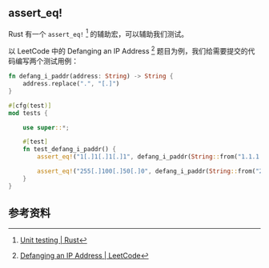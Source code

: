 ## assert_eq!

Rust 有一个 `assert_eq!` [^1] 的辅助宏，可以辅助我们测试。

以 LeetCode 中的 Defanging an IP Address [^2] 题目为例，我们给需要提交的代码编写两个测试用例：

```rust
fn defang_i_paddr(address: String) -> String {
    address.replace(".", "[.]")
}

#[cfg(test)]
mod tests {

    use super::*;

    #[test]
    fn test_defang_i_paddr() {
        assert_eq!("1[.]1[.]1[.]1", defang_i_paddr(String::from("1.1.1.1")));

        assert_eq!("255[.]100[.]50[.]0", defang_i_paddr(String::from("255.100.50.0")));
    }
}
```

## 参考资料

[^1]: [Unit testing | Rust](https://rustwiki.org/en/rust-by-example/testing/unit_testing.html)
[^2]: [Defanging an IP Address | LeetCode](https://leetcode.com/problems/defanging-an-ip-address/)

<script
  src="https://utteranc.es/client.js"
  repo="lijunlin2022/blog-issues"
  issue-term="rust-test"
  theme="github-light"
  crossorigin="anonymous"
  async
>
</script>
